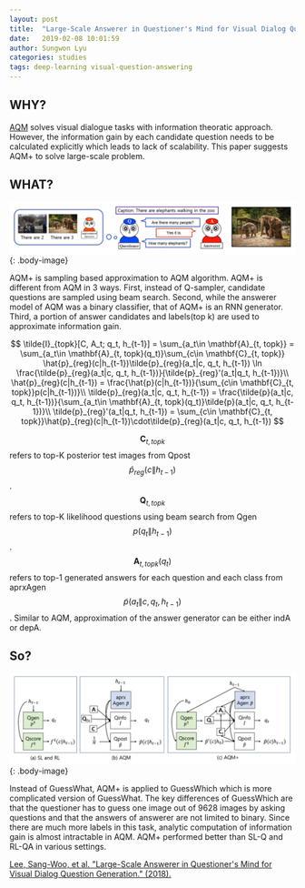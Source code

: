 ```yaml
---
layout: post
title:  "Large-Scale Answerer in Questioner's Mind for Visual Dialog Question Generation"
date:   2019-02-08 10:01:59
author: Sungwon Lyu
categories: studies
tags: deep-learning visual-question-answering
---
```

## WHY? 
[AQM]() solves visual dialogue tasks with information theoratic approach. However, the information gain by each candidate question needs to be calculated explicitly which leads to lack of scalability. This paper suggests AQM+ to solve large-scale problem.   

## WHAT?
![image](/assets/images/aqmp1.png){: .body-image}

AQM+ is sampling based approximation to AQM algorithm. AQM+ is different from AQM in 3 ways. First, instead of Q-sampler, candidate questions are sampled using beam search. Second, while the answerer model of AQM was a binary classifier, that of AQM+ is an RNN generator. Third, a portion of answer candidates and labels(top k) are used to approximate information gain.

$$
\tilde{I}_{topk}[C, A_t; q_t, h_{t-1}] = \sum_{a_t\in \mathbf{A}_{t, topk}}
= \sum_{a_t\in \mathbf{A}_{t, topk}(q_t)}\sum_{c\in \mathbf{C}_{t, topk}} \hat{p}_{reg}(c|h_{t-1})\tilde{p}_{reg}(a_t|c, q_t, h_{t-1}) \ln \frac{\tilde{p}_{reg}(a_t|c, q_t, h_{t-1})}{\tilde{p}_{reg}'(a_t|q_t, h_{t-1})}\\
\hat{p}_{reg}(c|h_{t-1}) = \frac{\hat{p}(c|h_{t-1})}{\sum_{c\in \mathbf{C}_{t, topk}}p(c|h_{t-1})}\\
\tilde{p}_{reg}(a_t|c, q_t, h_{t-1}) = \frac{\tilde{p}(a_t|c, q_t, h_{t-1})}{\sum_{a_t\in \mathbf{A}_{t, topk}(q_t)}\tilde{p}(a_t|c, q_t, h_{t-1})}\\
\tilde{p}_{reg}'(a_t|q_t, h_{t-1}) = \sum_{c\in \mathbf{C}_{t, topk}}\hat{p}_{reg}(c|h_{t-1})\cdot\tilde{p}_{reg}(a_t|c, q_t, h_{t-1})
$$

$$\mathbf{C}_{t, topk}$$ refers to top-K posterior test images from Qpost $$\hat{p}_{reg}(c\|h_{t-1})$$. $$\mathbf{Q}_{t, topk}$$ refers to top-K likelihood questions using beam search from Qgen $$p(q_t\|h_{t-1})$$. $$\mathbf{A}_{t, topk}(q_t)$$ refers to top-1 generated answers for each question and each class from aprxAgen $$\tilde{p}(a_t\|c, q_t, h_{t-1})$$. Similar to AQM, approximation of the answer generator can be either indA or depA. 

## So?
![image](/assets/images/aqmp2.png){: .body-image}

Instead of GuessWhat, AQM+ is applied to GuessWhich which is more complicated version of GuessWhat. The key differences of GuessWhich are that the questioner has to guess one image out of 9628 images by asking questions and that the answers of answerer are not limited to binary. Since there are much more labels in this task, analytic computation of information gain is almost intractable in AQM. AQM+ performed better than SL-Q and RL-QA in various settings. 

[Lee, Sang-Woo, et al. "Large-Scale Answerer in Questioner's Mind for Visual Dialog Question Generation." (2018).](https://openreview.net/forum?id=rkgT3jRct7)


